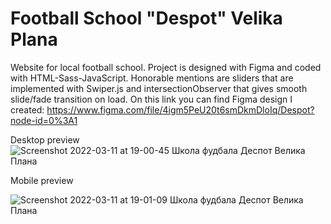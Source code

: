 # Football School "Despot" Velika Plana
Website for local football school. Project is designed with Figma and coded with HTML-Sass-JavaScript. Honorable mentions are sliders that are implemented with Swiper.js and intersectionObserver that gives smooth slide/fade transition on load. On this link you can find Figma design I created: https://www.figma.com/file/4igm5PeU20t6smDkmDloIq/Despot?node-id=0%3A1

Desktop preview
![Screenshot 2022-03-11 at 19-00-45 Школа фудбала Деспот Велика Плана](https://user-images.githubusercontent.com/71221268/157924511-f10d33eb-0807-4f65-ac92-40ee2a473b82.png)


Mobile preview

![Screenshot 2022-03-11 at 19-01-09 Школа фудбала Деспот Велика Плана](https://user-images.githubusercontent.com/71221268/157924635-e72a87f2-f64d-4497-a3a0-99a720aed6ad.png)

